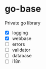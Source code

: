 # go-base
Private go library
- [x] logging
- [x] webbase
- [ ] errors
- [ ] validator
- [ ] database
- [ ] i18n
